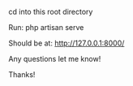 cd into this root directory

Run: php artisan serve

Should be at: http://127.0.0.1:8000/

Any questions let me know!

Thanks!